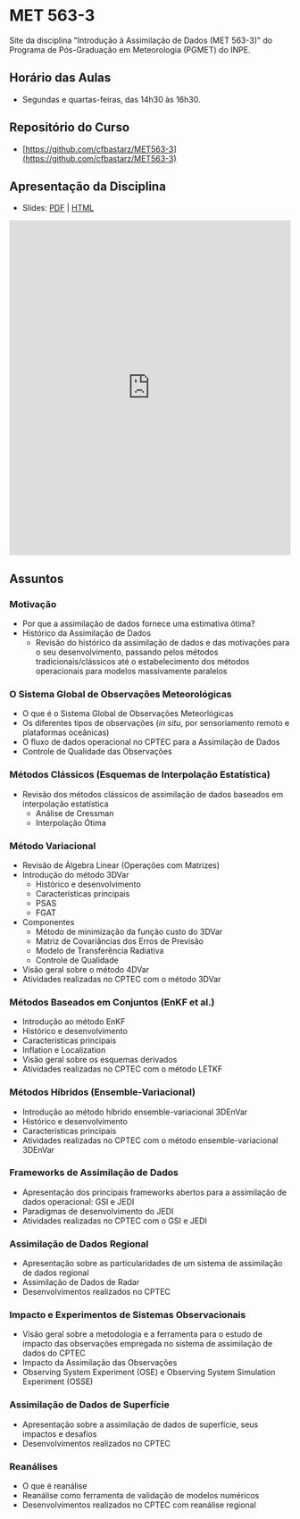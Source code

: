 # MET 563-3

Site da disciplina "Introdução à Assimilação de Dados (MET 563-3)" do Programa de Pós-Graduação em Meteorologia (PGMET) do INPE.

## Horário das Aulas

* Segundas e quartas-feiras, das 14h30 às 16h30.

## Repositório do Curso

* [https://github.com/cfbastarz/MET563-3](https://github.com/cfbastarz/MET563-3)

## Apresentação da Disciplina

* Slides: [PDF](https://cfbastarz.github.io/MET563-3/Aula1_IntroAssimDados.html) | [HTML](https://cfbastarz.github.io/MET563-3/Aula1_IntroAssimDados.html)

<iframe src="https://cfbastarz.github.io/MET563-3/Aula1_IntroAssimDados.html"
        width="100%" height="600" style="border:none;">
</iframe>

## Assuntos

### Motivação

* Por que a assimilação de dados fornece uma estimativa ótima?
* Histórico da Assimilação de Dados
  * Revisão do histórico da assimilação de dados e das motivações para o seu desenvolvimento, passando pelos métodos tradicionais/clássicos até o estabelecimento dos métodos operacionais para modelos massivamente paralelos

### O Sistema Global de Observações Meteorológicas

* O que é o Sistema Global de Observações Meteorlógicas
* Os diferentes tipos de observações (_in situ_, por sensoriamento remoto e plataformas oceânicas) 
* O fluxo de dados operacional no CPTEC para a Assimilação de Dados
* Controle de Qualidade das Observações

###  Métodos Clássicos (Esquemas de Interpolação Estatística)

* Revisão dos métodos clássicos de assimilação de dados baseados em interpolação estatística
  * Análise de Cressman
  * Interpolação Ótima

### Método Variacional

* Revisão de Álgebra Linear (Operações com Matrizes)
* Introdução do método 3DVar
  * Histórico e desenvolvimento 
  * Características principais 
  * PSAS
  * FGAT
* Componentes 
  * Método de minimização da função custo do 3DVar
  * Matriz de Covariâncias dos Erros de Previsão
  * Modelo de Transferência Radiativa
  * Controle de Qualidade
* Visão geral sobre o método 4DVar
* Atividades realizadas no CPTEC com o método 3DVar

###  Métodos Baseados em Conjuntos (EnKF et al.)

* Introdução ao método EnKF
* Histórico e desenvolvimento
* Características principais 
* Inflation e Localization
* Visão geral sobre os esquemas derivados
* Atividades realizadas no CPTEC com o método LETKF

### Métodos Híbridos (Ensemble-Variacional)

* Introdução ao método híbrido ensemble-variacional 3DEnVar
* Histórico e desenvolvimento
* Características principais
* Atividades realizadas no CPTEC com o método ensemble-variacional 3DEnVar

### Frameworks de Assimilação de Dados

* Apresentação dos principais frameworks abertos para a assimilação de dados operacional: GSI e JEDI
* Paradigmas de desenvolvimento do JEDI 
* Atividades realizadas no CPTEC com o GSI e JEDI

### Assimilação de Dados Regional

* Apresentação sobre as particularidades de um sistema de assimilação de dados regional
* Assimilação de Dados de Radar
* Desenvolvimentos realizados no CPTEC

### Impacto e Experimentos de Sistemas Observacionais

* Visão geral sobre a metodologia e a ferramenta para o estudo de impacto das observações empregada no sistema de assimilação de dados do CPTEC
* Impacto da Assimilação das Observações
* Observing System Experiment (OSE) e Observing System Simulation Experiment (OSSE)

### Assimilação de Dados de Superfície

* Apresentação sobre a assimilação de dados de superfície, seus impactos e desafios
* Desenvolvimentos realizados no CPTEC

### Reanálises

* O que é reanálise
* Reanálise como ferramenta de validação de modelos numéricos
* Desenvolvimentos realizados no CPTEC com reanálise regional


